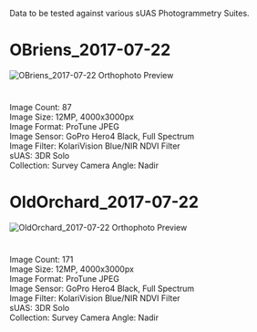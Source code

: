 Data to be tested against various sUAS Photogrammetry Suites.  
#
# OBriens_2017-07-22
![OBriens_2017-07-22 Orthophoto Preview](/datasets/OBriens_2017-07-22.png?raw=true) 
#
Image Count: 87  
Image Size: 12MP, 4000x3000px  
Image Format: ProTune JPEG  
Image Sensor: GoPro Hero4 Black, Full Spectrum  
Image Filter: KolariVision Blue/NIR NDVI Filter  
sUAS: 3DR Solo  
Collection: Survey
Camera Angle: Nadir
#
# OldOrchard_2017-07-22
![OldOrchard_2017-07-22 Orthophoto Preview](/datasets/OldOrchard_2017-07-22.png?raw=true) 
#
Image Count: 171  
Image Size: 12MP, 4000x3000px  
Image Format: ProTune JPEG  
Image Sensor: GoPro Hero4 Black, Full Spectrum  
Image Filter: KolariVision Blue/NIR NDVI Filter  
sUAS: 3DR Solo  
Collection: Survey
Camera Angle: Nadir
